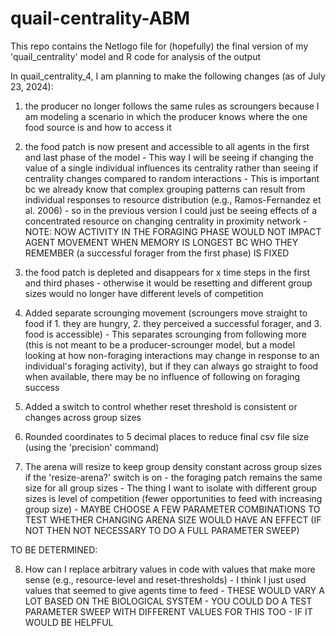 # quail-centrality-ABM
This repo contains the Netlogo file for (hopefully) the final version of my 'quail_centrality' model and R code for analysis of the output

In quail_centrality_4, I am planning to make the following changes (as of July 23, 2024):

1. the producer no longer follows the same rules as scroungers because I am modeling a scenario in which the producer knows where the one food source is and how to access it

2. the food patch is now present and accessible to all agents in the first and last phase of the model
        - This way I will be seeing if changing the value of a single individual influences its centrality rather than seeing if centrality changes compared to random interactions
        - This is important bc we already know that complex grouping patterns can result from individual responses to resource distribution (e.g., Ramos-Fernandez et al. 2006) - so in the previous version I could just be seeing effects of a concentrated resource on changing centrality in proximity network
        - NOTE: NOW ACTIVITY IN THE FORAGING PHASE WOULD NOT IMPACT AGENT MOVEMENT WHEN MEMORY IS LONGEST BC WHO THEY REMEMBER (a successful forager from the first phase) IS FIXED
        
3. the food patch is depleted and disappears for x time steps in the first and third phases - otherwise it would be resetting and different group sizes would no longer have different levels of competition
		
4. Added separate scrounging movement (scroungers move straight to food if 1. they are hungry, 2. they perceived a successful forager, and 3. food is accessible)
        - This separates scrounging from following more (this is not meant to be a producer-scrounger model, but a model looking at how non-foraging interactions may change in response to an individual's foraging activity), but if they can always go straight to food when available, there may be no influence of following on foraging success

5. Added a switch to control whether reset threshold is consistent or changes across group sizes

6. Rounded coordinates to 5 decimal places to reduce final csv file size (using the 'precision' command)

7. The arena will resize to keep group density constant across group sizes if the 'resize-arena?' switch is on
        - the foraging patch remains the same size for all group sizes
        - The thing I want to isolate with different group sizes is level of competition (fewer opportunities to feed with increasing group size)
        - MAYBE CHOOSE A FEW PARAMETER COMBINATIONS TO TEST WHETHER CHANGING ARENA SIZE WOULD HAVE AN EFFECT (IF NOT THEN NOT NECESSARY TO DO A FULL PARAMETER SWEEP)


TO BE DETERMINED:

8. How can I replace arbitrary values in code with values that make more sense (e.g., resource-level and reset-thresholds)
        - I think I just used values that seemed to give agents time to feed
        - THESE WOULD VARY A LOT BASED ON THE BIOLOGICAL SYSTEM - YOU COULD DO A TEST PARAMETER SWEEP WITH DIFFERENT VALUES FOR THIS TOO - IF IT WOULD BE HELPFUL